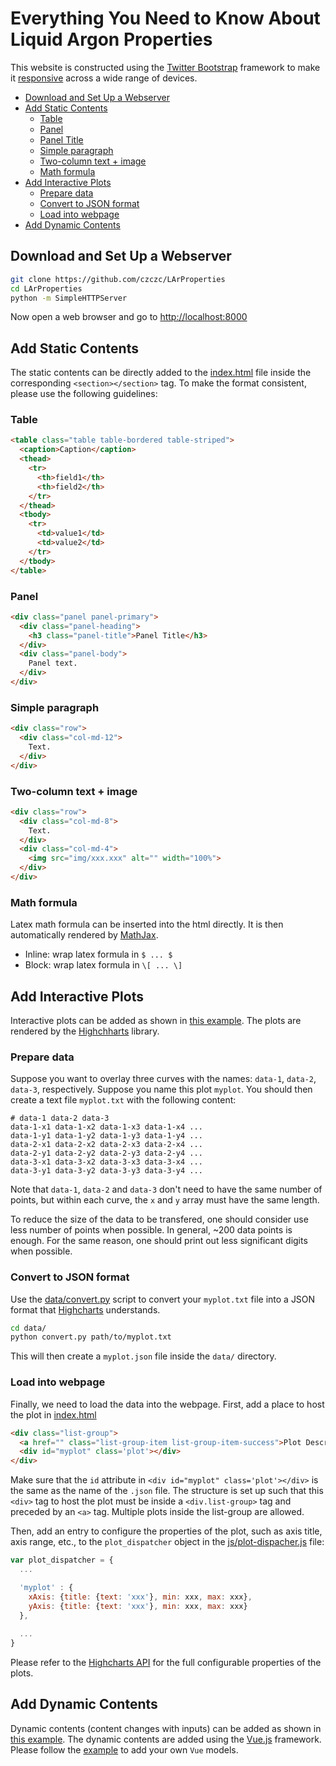 # Everything You Need to Know About Liquid Argon Properties

This website is constructed using the [Twitter Bootstrap](http://getbootstrap.com/) framework to make it [responsive](https://en.wikipedia.org/wiki/Responsive_web_design) across a wide range of devices. 

<!-- START doctoc generated TOC please keep comment here to allow auto update -->
<!-- DON'T EDIT THIS SECTION, INSTEAD RE-RUN doctoc TO UPDATE -->


- [Download and Set Up a Webserver](#download-and-set-up-a-webserver)
- [Add Static Contents](#add-static-contents)
  - [Table](#table)
  - [Panel](#panel)
  - [Panel Title](#panel-title)
  - [Simple paragraph](#simple-paragraph)
  - [Two-column text + image](#two-column-text--image)
  - [Math formula](#math-formula)
- [Add Interactive Plots](#add-interactive-plots)
  - [Prepare data](#prepare-data)
  - [Convert to JSON format](#convert-to-json-format)
  - [Load into webpage](#load-into-webpage)
- [Add Dynamic Contents](#add-dynamic-contents)

<!-- END doctoc generated TOC please keep comment here to allow auto update -->

## Download and Set Up a Webserver

```bash
git clone https://github.com/czczc/LArProperties
cd LArProperties
python -m SimpleHTTPServer
```

Now open a web browser and go to <http://localhost:8000>

## Add Static Contents

The static contents can be directly added to the [index.html](index.html) file inside the corresponding `<section></section>` tag. To make the format consistent, please use the following guidelines:

### Table
```html
<table class="table table-bordered table-striped">
  <caption>Caption</caption>
  <thead>
    <tr>
      <th>field1</th>
      <th>field2</th>
    </tr>
  </thead>
  <tbody>
    <tr>
      <td>value1</td>
      <td>value2</td>
    </tr>
  </tbody>
</table>
```

### Panel
```html
<div class="panel panel-primary">
  <div class="panel-heading">
    <h3 class="panel-title">Panel Title</h3>
  </div>
  <div class="panel-body">
    Panel text.
  </div>
</div>
```

### Simple paragraph
```html
<div class="row">
  <div class="col-md-12">
    Text.
  </div>
</div>
```

### Two-column text + image
```html
<div class="row">
  <div class="col-md-8">
    Text.
  </div>
  <div class="col-md-4">
    <img src="img/xxx.xxx" alt="" width="100%">
  </div>
</div>
```

### Math formula
Latex math formula can be inserted into the html directly. It is then automatically rendered by [MathJax](https://www.mathjax.org/).
- Inline: wrap latex formula in `$ ... $`
- Block: wrap latex formula in `\[ ... \]`


## Add Interactive Plots
Interactive plots can be added as shown in [this example](http://lar.bnl.gov/properties/#particle-pass). The plots are rendered by the [Highchharts](http://lar.bnl.gov/properties/#particle-pass) library.

### Prepare data
Suppose you want to overlay three curves with the names: `data-1`, `data-2`, `data-3`, respectively. Suppose you name this plot `myplot`. You should then create a text file `myplot.txt` with the following content:
```
# data-1 data-2 data-3
data-1-x1 data-1-x2 data-1-x3 data-1-x4 ...
data-1-y1 data-1-y2 data-1-y3 data-1-y4 ...
data-2-x1 data-2-x2 data-2-x3 data-2-x4 ...
data-2-y1 data-2-y2 data-2-y3 data-2-y4 ...
data-3-x1 data-3-x2 data-3-x3 data-3-x4 ...
data-3-y1 data-3-y2 data-3-y3 data-3-y4 ...
```
Note that `data-1`, `data-2` and `data-3` don't need to have the same number of points, but within each curve, the `x` and `y` array must have the same length.

To reduce the size of the data to be transfered, one should consider use less number of points when possible. In general, ~200 data points is enough. For the same reason, one should print out less significant digits when possible.

### Convert to JSON format
Use the [data/convert.py](data/convert.py) script to convert your `myplot.txt` file into a JSON format that [Highcharts](http://api.highcharts.com/highcharts#series<line>.data) understands.
```bash
cd data/
python convert.py path/to/myplot.txt
```
This will then create a `myplot.json` file inside the `data/` directory.

### Load into webpage
Finally, we need to load the data into the webpage.
First, add a place to host the plot in [index.html](index.html)
```html
<div class="list-group">
  <a href="" class="list-group-item list-group-item-success">Plot Description</a>
  <div id="myplot" class='plot'></div>
</div>
```
Make sure that the `id` attribute in `<div id="myplot" class='plot'></div>` is the same as the name of the `.json` file. The structure is set up such that this `<div>` tag to host the plot must be inside a `<div.list-group>` tag and preceded by an `<a>` tag. Multiple plots inside the list-group are allowed.

Then, add an entry to configure the properties of the plot, such as axis title, axis range, etc., to the `plot_dispatcher` object in the [js/plot-dispacher.js](js/plot-dispacher.js) file:
```javascript
var plot_dispatcher = {
  ...

  'myplot' : {
    xAxis: {title: {text: 'xxx'}, min: xxx, max: xxx},
    yAxis: {title: {text: 'xxx'}, min: xxx, max: xxx}
  },
  
  ...
}
```
Please refer to the [Highcharts API](http://api.highcharts.com/highcharts) for the full configurable properties of the plots.

## Add Dynamic Contents
Dynamic contents (content changes with inputs) can be added as shown in [this example](http://lar.bnl.gov/properties/#e-trans).
The dynamic contents are added using the [Vue.js](http://vuejs.org/) framework. Please follow the [example](js/app.js) to add your own `Vue` models.

